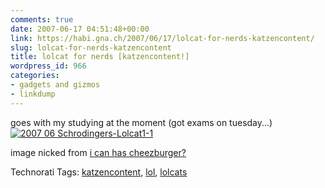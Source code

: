 ```yaml
---
comments: true
date: 2007-06-17 04:51:48+00:00
link: https://habi.gna.ch/2007/06/17/lolcat-for-nerds-katzencontent/
slug: lolcat-for-nerds-katzencontent
title: lolcat for nerds [katzencontent!]
wordpress_id: 966
categories:
- gadgets and gizmos
- linkdump
---
```


goes with my studying at the moment (got exams on tuesday...)
[![ 2007 06 Schrodingers-Lolcat1-1](https://habi.gna.ch/wp-content/uploads/2007/06/2007-06-schrodingers-lolcat1-1-tm.jpg)](https://habi.gna.ch/wp-content/uploads/2007/06/2007-06-schrodingers-lolcat1-1.jpg)
  
image nicked from [i can has cheezburger?](http://icanhascheezburger.com/2007/06/02/im-in-ur-quantum-box/)



Technorati Tags: [katzencontent](http://www.technorati.com/tag/katzencontent), [lol](http://www.technorati.com/tag/lol), [lolcats](http://www.technorati.com/tag/lolcats)

